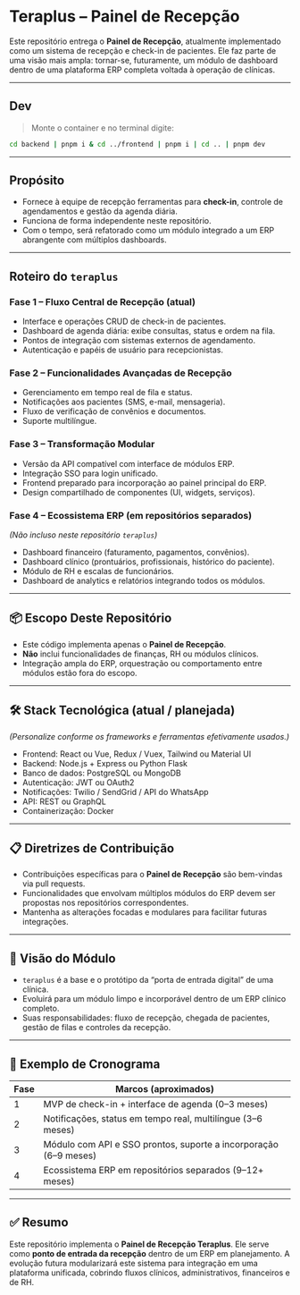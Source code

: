 # Teraplus – Painel de Recepção

Este repositório entrega o **Painel de Recepção**, atualmente implementado como um sistema de recepção e check-in de pacientes. Ele faz parte de uma visão mais ampla: tornar-se, futuramente, um módulo de dashboard dentro de uma plataforma ERP completa voltada à operação de clínicas.

---

## Dev
> Monte o container e no terminal digite:
```bash
cd backend | pnpm i & cd ../frontend | pnpm i | cd .. | pnpm dev
```

---

## Propósito

* Fornece à equipe de recepção ferramentas para **check-in**, controle de agendamentos e gestão da agenda diária.
* Funciona de forma independente neste repositório.
* Com o tempo, será refatorado como um módulo integrado a um ERP abrangente com múltiplos dashboards.

---

## Roteiro do `teraplus`

### Fase 1 – Fluxo Central de Recepção (atual)

* Interface e operações CRUD de check-in de pacientes.
* Dashboard de agenda diária: exibe consultas, status e ordem na fila.
* Pontos de integração com sistemas externos de agendamento.
* Autenticação e papéis de usuário para recepcionistas.

### Fase 2 – Funcionalidades Avançadas de Recepção

* Gerenciamento em tempo real de fila e status.
* Notificações aos pacientes (SMS, e-mail, mensageria).
* Fluxo de verificação de convênios e documentos.
* Suporte multilíngue.

### Fase 3 – Transformação Modular

* Versão da API compatível com interface de módulos ERP.
* Integração SSO para login unificado.
* Frontend preparado para incorporação ao painel principal do ERP.
* Design compartilhado de componentes (UI, widgets, serviços).

### Fase 4 – Ecossistema ERP (em repositórios separados)

*(Não incluso neste repositório `teraplus`)*

* Dashboard financeiro (faturamento, pagamentos, convênios).
* Dashboard clínico (prontuários, profissionais, histórico do paciente).
* Módulo de RH e escalas de funcionários.
* Dashboard de analytics e relatórios integrando todos os módulos.

---

## 📦 Escopo Deste Repositório

* Este código implementa apenas o **Painel de Recepção**.
* **Não** inclui funcionalidades de finanças, RH ou módulos clínicos.
* Integração ampla do ERP, orquestração ou comportamento entre módulos estão fora do escopo.

---

## 🛠 Stack Tecnológica (atual / planejada)

*(Personalize conforme os frameworks e ferramentas efetivamente usados.)*

* Frontend: React ou Vue, Redux / Vuex, Tailwind ou Material UI
* Backend: Node.js + Express ou Python Flask
* Banco de dados: PostgreSQL ou MongoDB
* Autenticação: JWT ou OAuth2
* Notificações: Twilio / SendGrid / API do WhatsApp
* API: REST ou GraphQL
* Containerização: Docker

---

## 📋 Diretrizes de Contribuição

* Contribuições específicas para o **Painel de Recepção** são bem-vindas via pull requests.
* Funcionalidades que envolvam múltiplos módulos do ERP devem ser propostas nos repositórios correspondentes.
* Mantenha as alterações focadas e modulares para facilitar futuras integrações.

---

## 🧭 Visão do Módulo

* `teraplus` é a base e o protótipo da “porta de entrada digital” de uma clínica.
* Evoluirá para um módulo limpo e incorporável dentro de um ERP clínico completo.
* Suas responsabilidades: fluxo de recepção, chegada de pacientes, gestão de filas e controles da recepção.

---

## 📅 Exemplo de Cronograma

| Fase | Marcos (aproximados)                                             |
| ---- | ---------------------------------------------------------------- |
| 1    | MVP de check-in + interface de agenda (0–3 meses)                |
| 2    | Notificações, status em tempo real, multilíngue (3–6 meses)      |
| 3    | Módulo com API e SSO prontos, suporte a incorporação (6–9 meses) |
| 4    | Ecossistema ERP em repositórios separados (9–12+ meses)          |

---

## ✅ Resumo

Este repositório implementa o **Painel de Recepção Teraplus**. Ele serve como **ponto de entrada da recepção** dentro de um ERP em planejamento. A evolução futura modularizará este sistema para integração em uma plataforma unificada, cobrindo fluxos clínicos, administrativos, financeiros e de RH.
